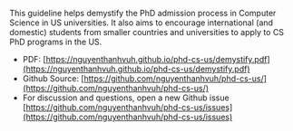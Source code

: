 This guideline helps demystify the PhD admission process in Computer Science in US universities. It also aims to encourage international (and domestic) students from smaller countries and universities to apply to CS PhD programs in the US.

- PDF: [https://nguyenthanhvuh.github.io/phd-cs-us/demystify.pdf](https://nguyenthanhvuh.github.io/phd-cs-us/demystify.pdf)
- Github Source: [https://github.com/nguyenthanhvuh/phd-cs-us/](https://github.com/nguyenthanhvuh/phd-cs-us/)
- For discussion and questions, open a new Github issue [https://github.com/nguyenthanhvuh/phd-cs-us/issues](https://github.com/nguyenthanhvuh/phd-cs-us/issues)


